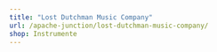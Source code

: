 ```yaml
---
title: "Lost Dutchman Music Company"
url: /apache-junction/lost-dutchman-music-company/
shop: Instrumente
---
```

